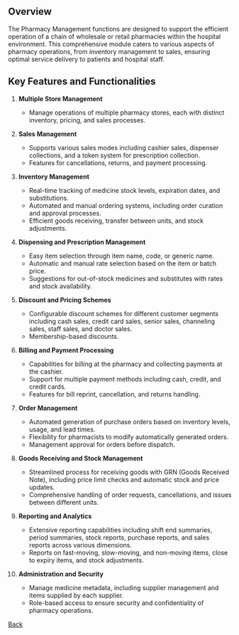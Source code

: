 ## Overview

The Pharmacy Management functions are designed to support the efficient operation of a chain of wholesale or retail pharmacies within the hospital environment. This comprehensive module caters to various aspects of pharmacy operations, from inventory management to sales, ensuring optimal service delivery to patients and hospital staff.

## Key Features and Functionalities

1. **Multiple Store Management**
   - Manage operations of multiple pharmacy stores, each with distinct inventory, pricing, and sales processes.

2. **Sales Management**
   - Supports various sales modes including cashier sales, dispenser collections, and a token system for prescription collection.
   - Features for cancellations, returns, and payment processing.

3. **Inventory Management**
   - Real-time tracking of medicine stock levels, expiration dates, and substitutions.
   - Automated and manual ordering systems, including order curation and approval processes.
   - Efficient goods receiving, transfer between units, and stock adjustments.

4. **Dispensing and Prescription Management**
   - Easy item selection through item name, code, or generic name.
   - Automatic and manual rate selection based on the item or batch price.
   - Suggestions for out-of-stock medicines and substitutes with rates and stock availability.

5. **Discount and Pricing Schemes**
   - Configurable discount schemes for different customer segments including cash sales, credit card sales, senior sales, channeling sales, staff sales, and doctor sales.
   - Membership-based discounts.

6. **Billing and Payment Processing**
   - Capabilities for billing at the pharmacy and collecting payments at the cashier.
   - Support for multiple payment methods including cash, credit, and credit cards.
   - Features for bill reprint, cancellation, and returns handling.

7. **Order Management**
   - Automated generation of purchase orders based on inventory levels, usage, and lead times.
   - Flexibility for pharmacists to modify automatically generated orders.
   - Management approval for orders before dispatch.

8. **Goods Receiving and Stock Management**
   - Streamlined process for receiving goods with GRN (Goods Received Note), including price limit checks and automatic stock and price updates.
   - Comprehensive handling of order requests, cancellations, and issues between different units.

9. **Reporting and Analytics**
   - Extensive reporting capabilities including shift end summaries, period summaries, stock reports, purchase reports, and sales reports across various dimensions.
   - Reports on fast-moving, slow-moving, and non-moving items, close to expiry items, and stock adjustments.

10. **Administration and Security**
    - Manage medicine metadata, including supplier management and items supplied by each supplier.
    - Role-based access to ensure security and confidentiality of pharmacy operations.

[Back](https://github.com/hmislk/hmis/wiki/Functions)